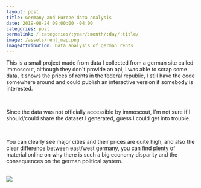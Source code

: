 ```yaml
---
layout: post
title: Germany and Europe data analysis
date: 2019-08-24 09:00:00 -04:00
categories: post
permalink: /:categories/:year/:month/:day/:title/
image: /assets/rent_map.png
imageAttribution: Data analysis of german rents
---
```


This is a small project made from data I collected from a german site called immoscout, although they don't provide an api, I was able to scrap some data, it shows the prices of rents in the federal republic, I still have the code somewhere around and could publish an interactive version if somebody is interested.

<br>

Since the data was not officially accessible by immoscout, I'm not sure if I should/could share the dataset I generated, guess I could get into trouble.

<br/>

You can clearly see major cities and their prices are quite high, and also the clear difference between east/west germany, you can find plenty of material online on why there is such a big economy disparity and the consequences on the german political system.

<br/>

<img src="{{ site.url }}{{ page.image }}" class="object-cover" />